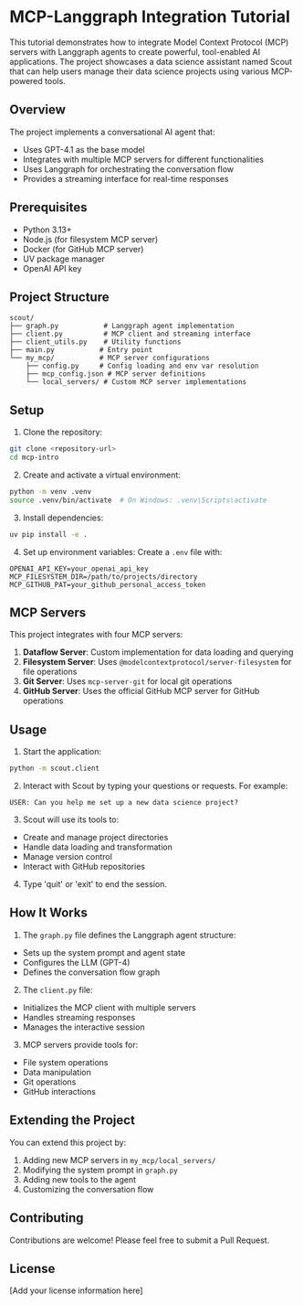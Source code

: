 # MCP-Langgraph Integration Tutorial

This tutorial demonstrates how to integrate Model Context Protocol (MCP) servers with Langgraph agents to create powerful, tool-enabled AI applications. The project showcases a data science assistant named Scout that can help users manage their data science projects using various MCP-powered tools.

## Overview

The project implements a conversational AI agent that:
- Uses GPT-4.1 as the base model
- Integrates with multiple MCP servers for different functionalities
- Uses Langgraph for orchestrating the conversation flow
- Provides a streaming interface for real-time responses

## Prerequisites

- Python 3.13+
- Node.js (for filesystem MCP server)
- Docker (for GitHub MCP server)
- UV package manager
- OpenAI API key

## Project Structure

```
scout/
├── graph.py           # Langgraph agent implementation
├── client.py          # MCP client and streaming interface
├── client_utils.py    # Utility functions
├── main.py           # Entry point
└── my_mcp/           # MCP server configurations
    ├── config.py     # Config loading and env var resolution
    ├── mcp_config.json # MCP server definitions
    └── local_servers/ # Custom MCP server implementations
```

## Setup

1. Clone the repository:
```bash
git clone <repository-url>
cd mcp-intro
```

2. Create and activate a virtual environment:
```bash
python -m venv .venv
source .venv/bin/activate  # On Windows: .venv\Scripts\activate
```

3. Install dependencies:
```bash
uv pip install -e .
```

4. Set up environment variables:
Create a `.env` file with:
```
OPENAI_API_KEY=your_openai_api_key
MCP_FILESYSTEM_DIR=/path/to/projects/directory
MCP_GITHUB_PAT=your_github_personal_access_token
```

## MCP Servers

This project integrates with four MCP servers:

1. **Dataflow Server**: Custom implementation for data loading and querying
2. **Filesystem Server**: Uses `@modelcontextprotocol/server-filesystem` for file operations
3. **Git Server**: Uses `mcp-server-git` for local git operations
4. **GitHub Server**: Uses the official GitHub MCP server for GitHub operations

## Usage

1. Start the application:
```bash
python -m scout.client
```

2. Interact with Scout by typing your questions or requests. For example:
```
USER: Can you help me set up a new data science project?
```

3. Scout will use its tools to:
- Create and manage project directories
- Handle data loading and transformation
- Manage version control
- Interact with GitHub repositories

4. Type 'quit' or 'exit' to end the session.

## How It Works

1. The `graph.py` file defines the Langgraph agent structure:
- Sets up the system prompt and agent state
- Configures the LLM (GPT-4)
- Defines the conversation flow graph

2. The `client.py` file:
- Initializes the MCP client with multiple servers
- Handles streaming responses
- Manages the interactive session

3. MCP servers provide tools for:
- File system operations
- Data manipulation
- Git operations
- GitHub interactions

## Extending the Project

You can extend this project by:

1. Adding new MCP servers in `my_mcp/local_servers/`
2. Modifying the system prompt in `graph.py`
3. Adding new tools to the agent
4. Customizing the conversation flow

## Contributing

Contributions are welcome! Please feel free to submit a Pull Request.

## License

[Add your license information here]
